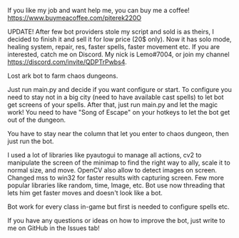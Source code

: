 If you like my job and want help me, you can buy me a coffee! 
https://www.buymeacoffee.com/piterek220O

UPDATE!
After few bot providers stole my script and sold is as theirs, I decided to finish it and sell it for low price (20$ only). Now it has solo mode, healing system, repair, res, faster spells, faster movement etc. If you are interested, catch me on Discord. My nick is Lemo#7004, or join my channel https://discord.com/invite/QDPTrPwbs4.

Lost ark bot to farm chaos dungeons.

Just run main.py and decide if you want configure or start. To configure you need to stay not in a big city (need to have available cast spells) to let bot get screens of your spells. After that, just run main.py and let the magic work! You need to have "Song of Escape" on your hotkeys to let the bot get out of the dungeon.

You have to stay near the column that let you enter to chaos dungeon, then just run the bot.

I used a lot of libraries like pyautogui to manage all actions, cv2 to manipulate the screen of the minimap to find the right way to ally, scale it to normal size, and move. OpenCV also allow to detect images on screen. Changed mss to win32 for faster results with capturing screen. Few more popular libraries like random, time, Image, etc. Bot use now threading that lets him get faster moves and doesn't look like a bot.

Bot work for every class in-game but first is needed to configure spells etc.

If you have any questions or ideas on how to improve the bot, just write to me on GitHub in the Issues tab!
